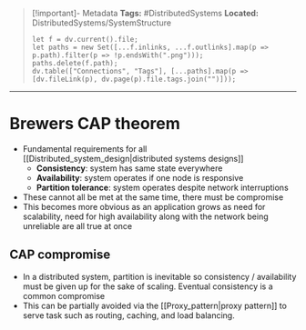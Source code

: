 > [!important]- Metadata
> **Tags:** #DistributedSystems 
> **Located:** DistributedSystems/SystemStructure
> ```dataviewjs
> let f = dv.current().file;
> let paths = new Set([...f.inlinks, ...f.outlinks].map(p => p.path).filter(p => !p.endsWith(".png")));
> paths.delete(f.path);
> dv.table(["Connections", "Tags"], [...paths].map(p => [dv.fileLink(p), dv.page(p).file.tags.join("")]));
> ```

___
# Brewers CAP theorem
- Fundamental requirements for all [[Distributed_system_design|distributed systems designs]]
	- **Consistency**: system has same state everywhere
	- **Availability**: system operates if one node is responsive 
	- **Partition tolerance**: system operates despite network interruptions
- These cannot all be met at the same time, there must be compromise 
- This becomes more obvious as an application grows as need for scalability, need for high availability along with the network being unreliable are all true at once

## CAP compromise 
- In a distributed system, partition is inevitable so consistency / availability must be given up for the sake of scaling. Eventual consistency is a common compromise 
- This can be partially avoided via the [[Proxy_pattern|proxy pattern]] to serve task such as routing, caching, and load balancing. 
